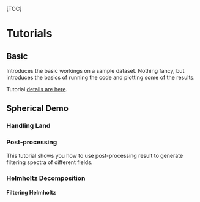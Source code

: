 [TOC]

# Tutorials

## Basic

Introduces the basic workings on a sample dataset.
Nothing fancy, but introduces the basics of running the code and plotting some of the results.

Tutorial [details are here](./Basic/ABOUT_TUTORIAL).

## Spherical Demo

### Handling Land 

### Post-processing

This tutorial shows you how to use post-processing result to generate filtering spectra of different fields.

### Helmholtz Decomposition

#### Filtering Helmholtz
